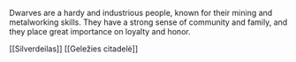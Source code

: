 Dwarves are a hardy and industrious people, known for their mining and metalworking skills. They have a strong sense of community and family, and they place great importance on loyalty and honor.


[[Silverdeilas]]
[[Geležies citadelė]]
